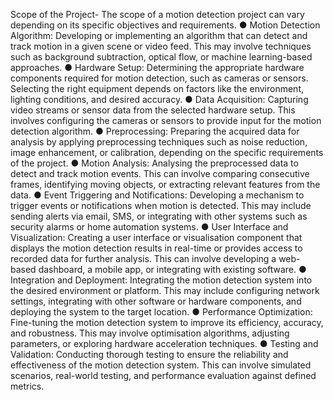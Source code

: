 Scope of the Project-
                The scope of a motion detection project can vary depending on its specific objectives and requirements. 
●	Motion Detection Algorithm: Developing or implementing an algorithm that can detect and track motion in a given scene or video feed. This may involve techniques such as background subtraction, optical flow, or machine learning-based approaches.
●	Hardware Setup: Determining the appropriate hardware components required for motion detection, such as cameras or sensors. Selecting the right equipment depends on factors like the environment, lighting conditions, and desired accuracy.
●	Data Acquisition: Capturing video streams or sensor data from the selected hardware setup. This involves configuring the cameras or sensors to provide input for the motion detection algorithm.
●	Preprocessing: Preparing the acquired data for analysis by applying preprocessing techniques such as noise reduction, image enhancement, or calibration, depending on the specific requirements of the project.
●	Motion Analysis: Analysing the preprocessed data to detect and track motion events. This can involve comparing consecutive frames, identifying moving objects, or extracting relevant features from the data.
●	Event Triggering and Notifications: Developing a mechanism to trigger events or notifications when motion is detected. This may include sending alerts via email, SMS, or integrating with other systems such as security alarms or home automation systems.
●	User Interface and Visualization: Creating a user interface or visualisation component that displays the motion detection results in real-time or provides access to recorded data for further analysis. This can involve developing a web-based dashboard, a mobile app, or integrating with existing software.
●	Integration and Deployment: Integrating the motion detection system into the desired environment or platform. This may include configuring network settings, integrating with other software or hardware components, and deploying the system to the target location.
●	Performance Optimization: Fine-tuning the motion detection system to improve its efficiency, accuracy, and robustness. This may involve optimisation algorithms, adjusting parameters, or exploring hardware acceleration techniques.
●	Testing and Validation: Conducting thorough testing to ensure the reliability and effectiveness of the motion detection system. This can involve simulated scenarios, real-world testing, and performance evaluation against defined metrics.

